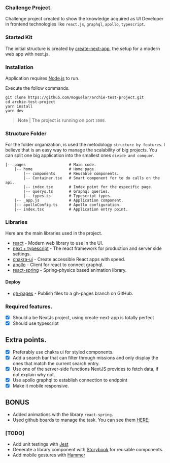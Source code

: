 ### Challenge Project.

Challenge project created to show the knowledge acquired as UI Developer in frontend technologies like `react.js`, `graphql`, `apollo`, `typescript`.

### Started Kit

The initial structure is created by [create-next-app](https://nextjs.org/docs/getting-started), the setup for a modern web app with next.js.

### Installation

Application requires [Node.js](https://nodejs.org/es/) to run.

Execute the follow commands.

```
git clone https://github.com/moguelor/archie-test-project.git
cd archie-test-project
yarn install
yarn dev
```

> Note | The project is running on port `3000`.

### Structure Folder

For the folder organization, is used the metodology `structure by features`. I believe that is an easy way to manage the scalability of big projects. You can split one big application into the smallest ones `divide and conquer`.

```
|-- pages                   # Main code.
    |-- home                # Home page.
        |-- components      # Reusable components.
        |-- Container.tsx   # Smart component for to do calls on the api.
        |-- index.tsx       # Index point for the especific page.
        |-- querys.ts       # Graphql queries.
        |-- types.ts        # Typescript types.
    |-- _app.js             # Application component.
    |-- apolloConfig.ts     # Apollo configuration.
    |-- index.tsx           # Application entry point.
```

### Libraries

Here are the main libraries used in the project.

- [react](https://es.reactjs.org/) - Modern web library to use in the UI.
- [next + typescript](https://nextjs.org/) - The react framework for production and server side settings.
- [chakra-ui](https://chakra-ui.com/) - Create accessible React apps with speed.
- [apollo](https://www.apollographql.com/docs/react/) - Client for react to connect graphql.
- [react-spring](https://react-spring.io/) - Spring-physics based animation library.

#### Deploy

- [gh-pages](https://github.com/tschaub/gh-pages) - Publish files to a gh-pages branch on GitHub.

### Required features.

- [x] Should a be NextJs project, using create-next-app is totally perfect
- [x] Should use typescript

## Extra points.

- [x] Preferably use chakra ui for styled components.
- [x] Add a search bar that can filter through missions and only display the ones that match the current search entry.
- [x] Use one of the server-side functions NextJS provides to fetch data, if not explain why not.
- [x] Use apollo graphql to establish connection to endpoint
- [x] Make it mobile responsive.

## BONUS

- Added animations with the library `react-spring`.
- Used github boards to manage the task. You can see them [HERE](https://github.com/moguelor/archie-test-project/projects/1);

### [TODO]

- Add unit testings with [Jest](https://jestjs.io/)
- Generate a library component with [Storybook](https://storybook.js.org/) for reusable components.
- Add mobile gestures with [Hammer](https://hammerjs.github.io/)
